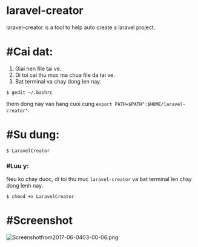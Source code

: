 # laravel-creator
laravel-creator is a tool to help auto create a laravel project.

# #Cai dat:
1. Giai nen file tai ve.
2. Di toi cai thu muc ma chua file da tai ve.
3. Bat terminal va chay dong len nay.

```shell
$ gedit ~/.bashrc
```
them dong nay vao hang cuoi cung `export PATH=$PATH":$HOME/laravel-creator"`.

# #Su dung:
```shell
$ LaravelCreator
```

### #Luu y:
Neu ko chay duoc, di toi thu muc `laravel-creator` va bat terminal len chay dong lenh nay.
```shell
$ chmod +x LaravelCreator
```

# #Screenshot
![Screenshotfrom2017-06-0403-00-06.png](http://sv1.upsieutoc.com/2017/06/04/Screenshotfrom2017-06-0403-00-06.png)

